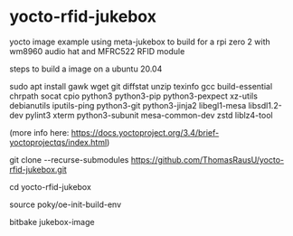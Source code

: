 # yocto-rfid-jukebox
yocto image example using meta-jukebox to build for a rpi zero 2 with wm8960 audio hat and MFRC522 RFID module

steps to build a image on a ubuntu 20.04

sudo apt install gawk wget git diffstat unzip texinfo gcc build-essential chrpath socat cpio python3 python3-pip python3-pexpect xz-utils debianutils iputils-ping python3-git python3-jinja2 libegl1-mesa libsdl1.2-dev pylint3 xterm python3-subunit mesa-common-dev zstd liblz4-tool

(more info here: https://docs.yoctoproject.org/3.4/brief-yoctoprojectqs/index.html)

git clone --recurse-submodules https://github.com/ThomasRausU/yocto-rfid-jukebox.git

cd yocto-rfid-jukebox

source poky/oe-init-build-env 

bitbake jukebox-image
